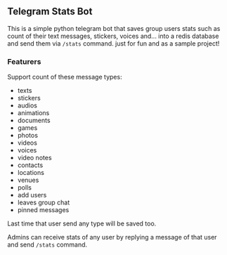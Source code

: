 ## Telegram Stats Bot
This is a simple python telegram bot that saves group users stats such as count of their text messages, stickers, voices and... into a redis database and send them via `/stats` command. just for fun and as a sample project!

### Featurers
Support count of these message types:
* texts
* stickers
* audios
* animations
* documents
* games
* photos
* videos
* voices
* video notes
* contacts
* locations
* venues
* polls
* add users
* leaves group chat
* pinned messages

Last time that user send any type will be saved too.

Admins can receive stats of any user by replying a message of that user and send `/stats` command.